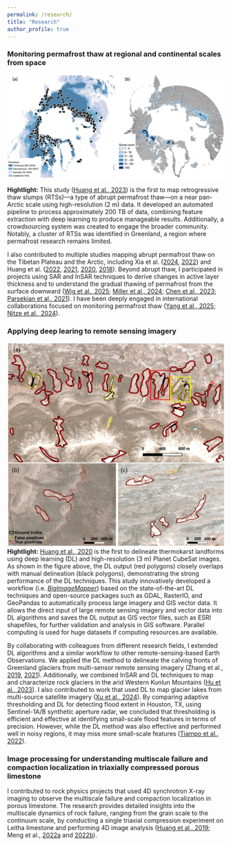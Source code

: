 ```yaml
---
permalink: /research/
title: "Research"
author_profile: true
---
```



### Monitoring permafrost thaw at regional and continental scales from space
![Figure 1](../images/thawslump_points_density_v2_trim.jpg)

**Hightlight:** 
This study ([Huang et al., 2023](https://doi.org/10.1016/j.isprsjprs.2023.10.008)) is the first to map retrogressive thaw slumps (RTSs)—a type of abrupt permafrost thaw—on a near pan-Arctic scale using high-resolution (2 m) data. It developed an automated pipeline to process approximately 200 TB of data, combining feature extraction with deep learning to produce manageable results. Additionally, a crowdsourcing system was created to engage the broader community. Notably, a cluster of RTSs was identified in Greenland, a region where permafrost research remains limited.


I also contributed to multiple studies mapping abrupt permafrost thaw on the Tibetan Plateau and the Arctic, including Xia et al. ([2024](https://doi.org/10.1029/2024gl109616), [2022](https://doi.org/10.5194/essd-14-3875-2022)) and Huang et al. ([2022](https://doi.org/10.3390/rs14122747), [2021](https://doi.org/10.1016/j.jag.2021.102399), [2020](https://doi.org/10.1016/j.rse.2019.111534), [2018](https://doi.org/10.3390/rs10122067)). Beyond abrupt thaw, I participated in projects using SAR and InSAR techniques to derive changes in active layer thickness and to understand the gradual thawing of permafrost from the surface downward ([Wig et al., 2025](https://doi.org/10.1029/2024ea003725); [Miller et al., 2024](https://doi.org/10.5194/essd-16-2605-2024); [Chen et al., 2023](https://doi.org/10.1029/2022ea002453); [Parsekian et al., 2021](https://doi.org/10.3390/rs13152876)). I have been deeply engaged in international collaborations focused on monitoring permafrost thaw ([Yang et al., 2025](https://doi.org/10.1038/s41597-025-04372-7); [Nitze et al., 2024](https://doi.org/10.1002/ppp.2249)).



### Applying deep learing to remote sensing imagery

![Figure 1](../images/zoom_in_mapped_polygons_trim.jpg)
**Hightlight:** 
[Huang et al., 2020](https://doi.org/10.1016/j.rse.2019.111534) is the first to delineate thermokarst landforms using deep learning (DL) and high-resolution (3 m) Planet CubeSat images. As shown in the figure above, the DL output (red polygons) closely overlaps with manual delineation (black polygons), demonstrating the strong performance of the DL techniques. 
This study innovatively developed a workflow (i.e. [*BigImageMapper*](https://github.com/yghlc/BigImageMapper)) based on the state-of-the-art DL techniques and open-source packages such as GDAL, RasterIO, and GeoPandas to automatically process large imagery and GIS vector data. It allows the direct input of large remote sensing imagery and vector data into DL algorithms and saves the DL output as GIS vector files, such as ESRI shapefiles, for further validation and analysis in GIS software. Parallel computing is used for huge datasets if computing resources are available. 


By collaborating with colleagues from different research fields, I extended DL algorithms and a similar workflow to other remote-sensing-based Earth Observations. We applied the DL method to delineate the calving fronts of Greenland glaciers from multi-sensor remote sensing imagery (Zhang et al., [2019](https://doi.org/10.5194/tc-13-1729-2019), [2021](https://doi.org/10.1016/j.rse.2020.112265)). Additionally, we combined InSAR and DL techniques to map and characterize rock glaciers in the arid Western Kunlun Mountains ([Hu et al., 2023](https://doi.org/10.1029/2023jf007206)). I also contributed to work that used DL to map glacier lakes from multi-source satellite imagery ([Xu et al., 2024](https://doi.org/10.1016/j.srs.2024.100157)). By comparing adaptive thresholding and DL for detecting flood extent in Houston, TX, using Sentinel-1A/B synthetic aperture radar, we concluded that thresholding is efficient and effective at identifying small-scale flood features in terms of precision. However, while the DL method was also effective and performed well in noisy regions, it may miss more small-scale features ([Tiampo et al., 2022](https://doi.org/10.3390/rs14092261)).




### Image processing for understanding multiscale failure and compaction localization in triaxially compressed porous limestone
I contributed to rock physics projects that used 4D synchrotron X-ray imaging to observe the multiscale failure and compaction  localization in porous limestone. The research provides detailed insights into the multiscale dynamics of rock failure, ranging from the grain scale to the continuum scale, by conducting a single triaxial compression experiment on Leitha limestone and performing 4D image analysis ([Huang et al., 2019](https://doi.org/10.1016/j.epsl.2019.115831); Meng et al., [2022a](https://doi.org/10.1016/j.jmps.2022.105160) and [2022b](https://doi.org/10.1007/978-3-031-22213-9_4)).

<!-- 
Huang, L., Baud, P., Cordonnier, B., Renard, F., Liu, L. & Wong, T. (2019). Synchrotron X-ray imaging in 4D: Multiscale failure and compaction localization in triaxially compressed porous limestone. Earth and Planetary Science Letters, 528, 115831. https://doi.org/10.1016/j.epsl.2019.115831

Meng, F., Huang, L., Baud, P. & Wong, T. (2022). Strain Localization in 4D Imaged by X-ray Computed Tomography and Digital Volume Correlation: Discrete Compaction Bands in Leitha Limestone. Journal of the Mechanics and Physics of Solids, 105160. https://doi.org/10.1016/j.jmps.2022.105160


Meng, F., Huang, L., Baud, P. & Wong, T. (2022). Spatiotemporal Evolution of Strain and Compaction Localization in Leitha Limsestone: Synchrotron Tomographic Imaging and Digital Volume Correlation. Springer Series in Geomechanics and Geoengineering, 31–40. https://doi.org/10.1007/978-3-031-22213-9_4 -->



